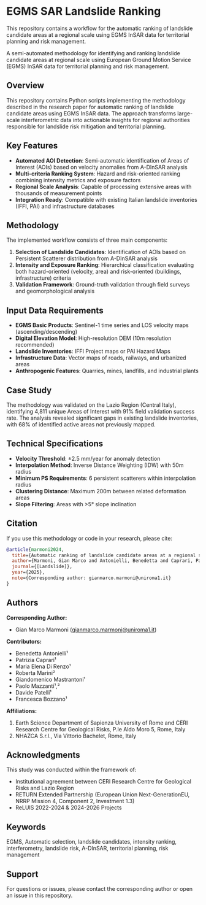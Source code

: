 # EGMS SAR Landslide Ranking
This repository contains a workflow for the automatic ranking of landslide candidate areas at a regional scale using EGMS InSAR data for territorial planning and risk management.

A semi-automated methodology for identifying and ranking landslide candidate areas at regional scale using European Ground Motion Service (EGMS) InSAR data for territorial planning and risk management.

## Overview

This repository contains Python scripts implementing the methodology described in the research paper for automatic ranking of landslide candidate areas using EGMS InSAR data. The approach transforms large-scale interferometric data into actionable insights for regional authorities responsible for landslide risk mitigation and territorial planning.

## Key Features

- **Automated AOI Detection**: Semi-automatic identification of Areas of Interest (AOIs) based on velocity anomalies from A-DInSAR analysis
- **Multi-criteria Ranking System**: Hazard and risk-oriented ranking combining intensity metrics and exposure factors
- **Regional Scale Analysis**: Capable of processing extensive areas with thousands of measurement points
- **Integration Ready**: Compatible with existing Italian landslide inventories (IFFI, PAI) and infrastructure databases

## Methodology

The implemented workflow consists of three main components:

1. **Selection of Landslide Candidates**: Identification of AOIs based on Persistent Scatterer distribution from A-DInSAR analysis
2. **Intensity and Exposure Ranking**: Hierarchical classification evaluating both hazard-oriented (velocity, area) and risk-oriented (buildings, infrastructure) criteria
3. **Validation Framework**: Ground-truth validation through field surveys and geomorphological analysis

## Input Data Requirements

- **EGMS Basic Products**: Sentinel-1 time series and LOS velocity maps (ascending/descending)
- **Digital Elevation Model**: High-resolution DEM (10m resolution recommended)
- **Landslide Inventories**: IFFI Project maps or PAI Hazard Maps
- **Infrastructure Data**: Vector maps of roads, railways, and urbanized areas
- **Anthropogenic Features**: Quarries, mines, landfills, and industrial plants

## Case Study

The methodology was validated on the Lazio Region (Central Italy), identifying 4,811 unique Areas of Interest with 91% field validation success rate. The analysis revealed significant gaps in existing landslide inventories, with 68% of identified active areas not previously mapped.

## Technical Specifications

- **Velocity Threshold**: ±2.5 mm/year for anomaly detection
- **Interpolation Method**: Inverse Distance Weighting (IDW) with 50m radius
- **Minimum PS Requirements**: 6 persistent scatterers within interpolation radius
- **Clustering Distance**: Maximum 200m between related deformation areas
- **Slope Filtering**: Areas with >5° slope inclination

## Citation

If you use this methodology or code in your research, please cite:

```bibtex
@article{marmoni2024,
  title={Automatic ranking of landslide candidate areas at a regional scale using EGMS InSAR data for territorial planning and risk management},
  author={Marmoni, Gian Marco and Antonielli, Benedetta and Caprari, Patrizia and Di Renzo, Maria Elena and Marini, Roberta and Mastrantoni, Giandomenico and Mazzanti, Paolo and Patelli, Davide and Bozzano, Francesca},
  journal={[Landslide]},
  year={2025},
  note={Corresponding author: gianmarco.marmoni@uniroma1.it}
}
```

## Authors

**Corresponding Author:**
- Gian Marco Marmoni (gianmarco.marmoni@uniroma1.it)

**Contributors:**
- Benedetta Antonielli¹
- Patrizia Caprari¹
- Maria Elena Di Renzo¹
- Roberta Marini²
- Giandomenico Mastrantoni¹
- Paolo Mazzanti¹,²
- Davide Patelli¹
- Francesca Bozzano¹

**Affiliations:**
1. Earth Science Department of Sapienza University of Rome and CERI Research Centre for Geological Risks, P.le Aldo Moro 5, Rome, Italy
2. NHAZCA S.r.l., Via Vittorio Bachelet, Rome, Italy

## Acknowledgments

This study was conducted within the framework of:
- Institutional agreement between CERI Research Centre for Geological Risks and Lazio Region
- RETURN Extended Partnership (European Union Next-GenerationEU, NRRP Mission 4, Component 2, Investment 1.3)
- ReLUIS 2022-2024 & 2024-2026 Projects

## Keywords

EGMS, Automatic selection, landslide candidates, intensity ranking, interferometry, landslide risk, A-DInSAR, territorial planning, risk management

## Support

For questions or issues, please contact the corresponding author or open an issue in this repository.